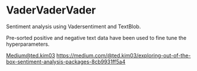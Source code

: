 # VaderVaderVader
Sentiment analysis using Vadersentiment and TextBlob.

Pre-sorted positive and negative text data have been used to fine tune the hyperparameters.

Medium@ted.kim03
https://medium.com/@ted.kim03/exploring-out-of-the-box-sentiment-analysis-packages-8cb9931ff5a4
